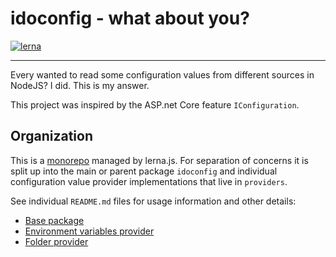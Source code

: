 # idoconfig - what about you?

[![lerna](https://img.shields.io/badge/maintained%20with-lerna-cc00ff.svg)](https://lerna.js.org/)

---

Every wanted to read some configuration values from different sources in NodeJS? I did. This is my answer.

This project was inspired by the ASP.net Core feature `IConfiguration`.

## Organization

This is a [monorepo](https://en.wikipedia.org/wiki/Monorepo) managed by lerna.js. For separation of concerns it is split up into the main or parent package `idoconfig` and individual configuration value provider implementations that live in `providers`.

See individual `README.md` files for usage information and other details:

* [Base package](idoconfig/README.md)
* [Environment variables provider](providers/envvar/README.md)
* [Folder provider](providers/folder/README.md)
